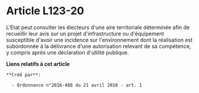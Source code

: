 # Article L123-20

L'Etat peut consulter les électeurs d'une aire territoriale déterminée afin de recueillir leur avis sur un projet
d'infrastructure ou d'équipement susceptible d'avoir une incidence sur l'environnement dont la réalisation est subordonnée à
la délivrance d'une autorisation relevant de sa compétence, y compris après une déclaration d'utilité publique.

**Liens relatifs à cet article**

	**Créé par**:

	  - Ordonnance n°2016-488 du 21 avril 2016 - art. 1
